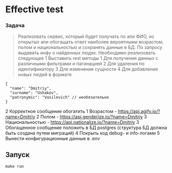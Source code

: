 # Effective test

### Задача

> Реализовать сервис, который будет получать по апи ФИО, из открытых апи обогащать ответ наиболее вероятными возрастом, полом и национальностью и сохранять данные в БД. По запросу выдавать инфу о найденных людях. Необходимо реализовать следующее
1 Выставить rest методы
  1 Для получения данных с различными фильтрами и пагинацией
  2 Для удаления по идентификатору
  3 Для изменения сущности
  4 Для добавления новых людей в формате

```
{
  "name": "Dmitriy",
  "surname": "Ushakov",
  "patronymic": "Vasilevich" // необязательно
}
```
2 Корректное сообщение обогатить
  1 Возрастом - https://api.agify.io/?name=Dmitriy
  2 Полом - https://api.genderize.io/?name=Dmitriy
  3 Национальностью - https://api.nationalize.io/?name=Dmitriy
3 Обогащенное сообщение положить в БД postgres (структура БД должна быть создана путем миграций)
4 Покрыть код debug- и info-логами
5 Вынести конфигурационные данные в .env

##  Запуск
```
make run
```